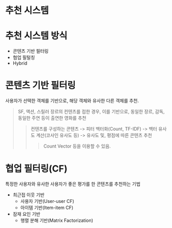# 추천 시스템

# 추천 시스템 방식

- 콘텐츠 기반 필터링
- 협업 필털칭
- Hybrid

# 콘텐츠 기반 필터링

사용자가 선택한 객체를 기반으로, 해당 객체와 유사한 다른 객체를 추천.

> SF, 액션, 스릴러 장르의 컨텐츠를 접한 경우, 이를 기반으로, 동일한 장르, 감독, 동일한 주연 등이 출연한 영화를 추천
>> 컨텐츠를 구성하는 콘텐츠 -> 피터 백터화(Count, TF-IDF) -> 백터 유사도 계산(코사인 유사도 등) -> 유사도 및, 평점에 따른 콘텐츠 추천
>>> Count Vector 등을 이용할 수 있음.


# 협업 필터링(CF)

특정한 사용자와 유사한 사용자가 좋은 평가를 한 콘텐츠를 추천하는 기법

- 최근접 이웃 기반
  - 사용자 기반(User-user CF)
  - 아이템 기반(Item-item CF)
- 잠재 요인 기반
  - 행렬 분해 기반(Matrix Factorization) 
